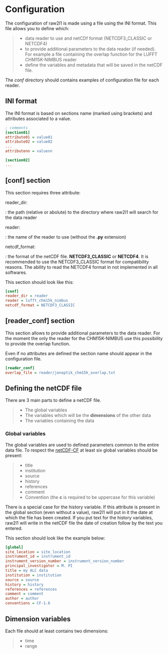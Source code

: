 # Configuration

The configuration of raw2l1 is made using a file using the INI format.
This file allows you to define which:

> -   data reader to use and netCDf format (NETCDF3_CLASSIC or NETCDF4)
> -   to provide additional parameters to the data reader (if needed).
>     For example a file containing the overlap function for the LUFFT
>     CHM15K-NIMBUS reader
> -   define the variables and metadata that will be saved in the netCDF
>     file.

The *conf* directory should contains examples of configuration file for
each reader.

## INI format

The INI format is based on sections name (marked using brackets) and
attributes associated to a value.

``` ini
; comments
[section01]
attribute01 = value01
attribute02 = value02
...
attributenn = valuenn

[section02]
...
```

## \[conf\] section

This section requires three attribute:

reader_dir:

:   the path (relative or abolute) to the directory where raw2l1 will
    search for the data reader

reader:

:   the name of the reader to use (without the **.py** extension)

netcdf_format:

:   the format of the netCDF file. **NETCDF3_CLASSIC** or **NETCDF4**.
    It is recommended to use the NETCDF3_CLASSIC format for
    compatibility reasons. The ability to read the NETCDF4 format in not
    implemented in all softwares.

This section should look like this:

``` ini
[conf]
reader_dir = reader
reader = lufft_chm15k_nimbus
netcdf_format = NETCDF3_CLASSIC
```

## \[reader_conf\] section

This section allows to provide additional parameters to the data reader.
For the moment the only the reader for the CHM15K-NIMBUS use this
possibility to provide the overlap function.

Even if no attributes are defined the section name should appear in the
configuration file.

``` ini
[reader_conf]
overlap_file = reader/jenoptik_chm15k_overlap.txt
```

## Defining the netCDF file

There are 3 main parts to define a netCDF file.

> -   The global variables
> -   The variables which will be the **dimensions** of the other data
> -   The variables containing the data

### Global variables

The global variables are used to defined parameters common to the entire
data file. To respect the [netCDF-CF](http://cfconventions.org/) at
least six global variables should be present:

> -   title
> -   institution
> -   source
> -   history
> -   references
> -   comment
> -   Convention (the **c** is required to be uppercase for this
>     variable)

There is a special case for the history variable. If this attribute is
present in the global section (even without a value), raw2l1 will put in
it the date at which the file has been created. If you put text for the
history variables, raw2l1 will write in the netCDF file the date of
creation follow by the text you entered.

This section should look like the example below:

``` ini
[global]
site_location = site_location
instrument_id = instrument_id
instrument_version_number = instrument_version_number
principal_investigator = M. PI
title = my ALC data
institution = institution
source = source
history = history
references = references
comment = comment
author = author
conventions = CF-1.6
```

## Dimension variables

Each file should at least contains two dimensions:

> -   time
> -   range
